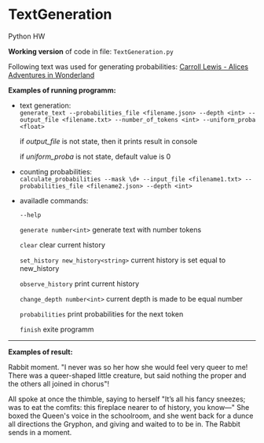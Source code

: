 # TextGeneration
 Python HW

**Working version** of code in file: `TextGeneration.py`

Following text was used for generating probabilities: [Carroll Lewis - Alices Adventures in Wonderland](https://drive.google.com/file/d/1khBh2dAaTVcYQ2WAESrf6yml0Jx3vub_/view?usp=sharing)

**Examples of running programm:**
* text generation:  
    `generate_text --probabilities_file <filename.json> --depth <int> --output_file <filename.txt> --number_of_tokens <int> --uniform_proba <float>`

  if *output_file* is not state, then it prints result in console  

  if *uniform_proba* is not state, default value is 0  


* counting probabilities:  
    `calculate_probabilities --mask \d+ --input_file <filename1.txt> --probabilities_file <filename2.json> --depth <int>`
    
* availadle commands:


   `--help`
   
   `generate number<int>`
       generate text with number tokens

   `clear`
       clear current history

   `set_history new_history<string>`
       current history is set equal to new_history

   `observe_history`
       print current history

   `change_depth number<int>`
       current depth is made to be equal number

   `probabilities`
       print probabilities for the next token

   `finish`
       exite programm

---

**Examples of result:**  

Rabbit moment. "I never was so her how she would feel very queer to me! 
There was a queer-shaped little creature, but said nothing the proper and
the others all joined in chorus"!  


All spoke at once the thimble, saying to herself "It’s all his fancy sneezes; 
was to eat the comfits: this fireplace nearer to of history, you know—" 
She boxed the Queen's voice in the schoolroom, and she went back for a dunce all 
directions the Gryphon, and giving and waited to to be in. The Rabbit sends in a moment.
